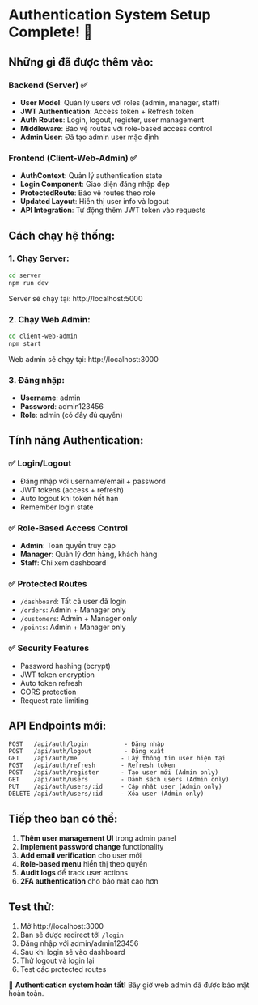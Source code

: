 # Authentication System Setup Complete! 🔐

## Những gì đã được thêm vào:

### Backend (Server) ✅
- **User Model**: Quản lý users với roles (admin, manager, staff)
- **JWT Authentication**: Access token + Refresh token
- **Auth Routes**: Login, logout, register, user management
- **Middleware**: Bảo vệ routes với role-based access control
- **Admin User**: Đã tạo admin user mặc định

### Frontend (Client-Web-Admin) ✅
- **AuthContext**: Quản lý authentication state
- **Login Component**: Giao diện đăng nhập đẹp
- **ProtectedRoute**: Bảo vệ routes theo role
- **Updated Layout**: Hiển thị user info và logout
- **API Integration**: Tự động thêm JWT token vào requests

## Cách chạy hệ thống:

### 1. Chạy Server:
```bash
cd server
npm run dev
```
Server sẽ chạy tại: http://localhost:5000

### 2. Chạy Web Admin:
```bash
cd client-web-admin
npm start
```
Web admin sẽ chạy tại: http://localhost:3000

### 3. Đăng nhập:
- **Username**: admin
- **Password**: admin123456
- **Role**: admin (có đầy đủ quyền)

## Tính năng Authentication:

### ✅ Login/Logout
- Đăng nhập với username/email + password
- JWT tokens (access + refresh)
- Auto logout khi token hết hạn
- Remember login state

### ✅ Role-Based Access Control
- **Admin**: Toàn quyền truy cập
- **Manager**: Quản lý đơn hàng, khách hàng
- **Staff**: Chỉ xem dashboard

### ✅ Protected Routes
- `/dashboard`: Tất cả user đã login
- `/orders`: Admin + Manager only
- `/customers`: Admin + Manager only  
- `/points`: Admin + Manager only

### ✅ Security Features
- Password hashing (bcrypt)
- JWT token encryption
- Auto token refresh
- CORS protection
- Request rate limiting

## API Endpoints mới:

```
POST   /api/auth/login          - Đăng nhập
POST   /api/auth/logout         - Đăng xuất
GET    /api/auth/me            - Lấy thông tin user hiện tại
POST   /api/auth/refresh       - Refresh token
POST   /api/auth/register      - Tạo user mới (Admin only)
GET    /api/auth/users         - Danh sách users (Admin only)
PUT    /api/auth/users/:id     - Cập nhật user (Admin only)
DELETE /api/auth/users/:id     - Xóa user (Admin only)
```

## Tiếp theo bạn có thể:

1. **Thêm user management UI** trong admin panel
2. **Implement password change** functionality  
3. **Add email verification** cho user mới
4. **Role-based menu** hiển thị theo quyền
5. **Audit logs** để track user actions
6. **2FA authentication** cho bảo mật cao hơn

## Test thử:
1. Mở http://localhost:3000
2. Bạn sẽ được redirect tới `/login`
3. Đăng nhập với admin/admin123456
4. Sau khi login sẽ vào dashboard
5. Thử logout và login lại
6. Test các protected routes

🎉 **Authentication system hoàn tất!** Bây giờ web admin đã được bảo mật hoàn toàn.
